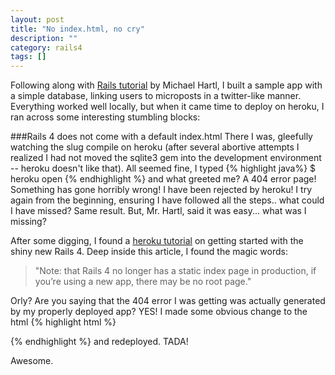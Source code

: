 ```yaml
---
layout: post
title: "No index.html, no cry"
description: ""
category: rails4
tags: []
---
```


Following along with [Rails tutorial](http://www.amazon.com/Ruby-Rails-Tutorial-Addison-Wesley-Professional/dp/0321832051) by Michael Hartl, I built a sample app with a simple database, linking users to microposts in a twitter-like manner. Everything worked well locally, but when it came time to deploy on heroku, I ran across some interesting stumbling blocks:

###Rails 4 does not come with a default index.html
There I was, gleefully watching the slug compile on heroku (after several abortive attempts I realized I had not moved the sqlite3 gem into the development environment -- heroku doesn't like that). All seemed fine, I typed
{% highlight java%}
$ heroku open
{% endhighlight %}
and what greeted me? A 404 error page! Something has gone horribly wrong! I have been rejected by heroku! I try again from the beginning, ensuring I have followed all the steps.. what could I have missed? Same result. But, Mr. Hartl, said it was easy... what was I missing?

After some digging, I found a [heroku tutorial](https://devcenter.heroku.com/articles/rails4-getting-started) on getting started with the shiny new Rails 4. Deep inside this article, I found the magic words:
>"Note: that Rails 4 no longer has a static index page in production, if you’re using a new app, there may be no root page."

Orly? Are you saying that the 404 error I was getting was actually generated by my properly deployed app? YES! I made some obvious change to the html
{% highlight html %}
<title>You made it!</title>
{% endhighlight %}
and redeployed. TADA!

Awesome.